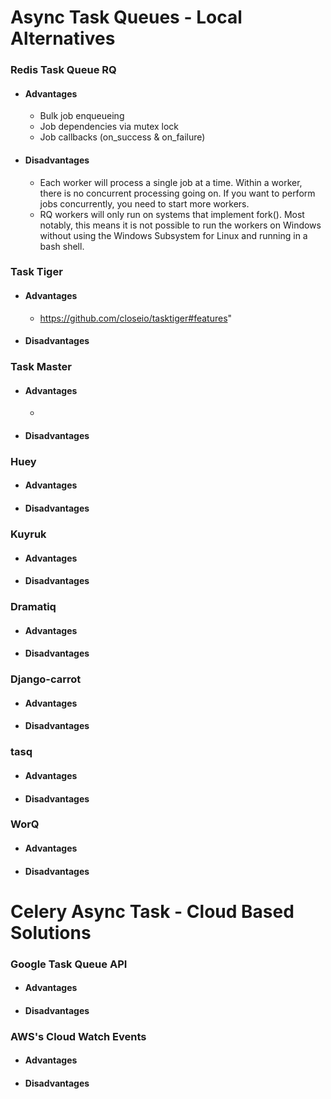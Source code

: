 # Async Task Queues - Local Alternatives 

### Redis Task Queue RQ
- #### Advantages
  - Bulk job enqueueing  
  - Job dependencies via mutex lock
  - Job callbacks (on_success & on_failure)
- #### Disadvantages
  - Each worker will process a single job at a time. Within a worker, there is no concurrent processing going on. If you want to perform jobs concurrently, you need to start more workers.
  - RQ workers will only run on systems that implement fork(). Most notably, this means it is not possible to run the workers on Windows without using the Windows Subsystem for Linux and running in a bash shell.

### Task Tiger
- #### Advantages
  - https://github.com/closeio/tasktiger#features"
- #### Disadvantages

### Task Master
- #### Advantages
  - 
- #### Disadvantages

### Huey
- #### Advantages
- #### Disadvantages

### Kuyruk
- #### Advantages
- #### Disadvantages

### Dramatiq
- #### Advantages
- #### Disadvantages

### Django-carrot
- #### Advantages
- #### Disadvantages

### tasq
- #### Advantages
- #### Disadvantages

### WorQ
- #### Advantages
- #### Disadvantages

# Celery Async Task - Cloud Based Solutions

### Google Task Queue API
- #### Advantages
- #### Disadvantages

### AWS's Cloud Watch Events
- #### Advantages
- #### Disadvantages
